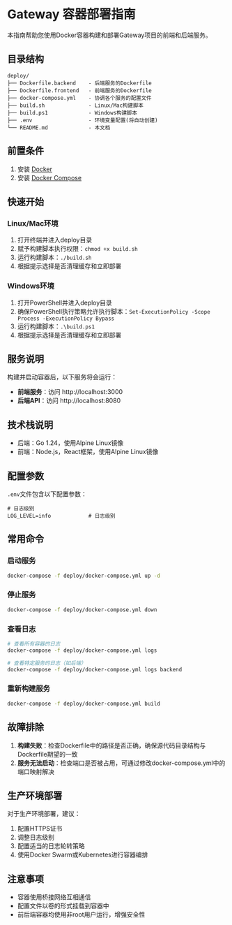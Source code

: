 # Gateway 容器部署指南

本指南帮助您使用Docker容器构建和部署Gateway项目的前端和后端服务。

## 目录结构

```
deploy/
├── Dockerfile.backend    - 后端服务的Dockerfile
├── Dockerfile.frontend   - 前端服务的Dockerfile
├── docker-compose.yml    - 协调各个服务的配置文件
├── build.sh              - Linux/Mac构建脚本
├── build.ps1             - Windows构建脚本
├── .env                  - 环境变量配置(将自动创建)
└── README.md             - 本文档
```

## 前置条件

1. 安装 [Docker](https://www.docker.com/get-started)
2. 安装 [Docker Compose](https://docs.docker.com/compose/install/)

## 快速开始

### Linux/Mac环境

1. 打开终端并进入deploy目录
2. 赋予构建脚本执行权限：`chmod +x build.sh`
3. 运行构建脚本：`./build.sh`
4. 根据提示选择是否清理缓存和立即部署

### Windows环境

1. 打开PowerShell并进入deploy目录
2. 确保PowerShell执行策略允许执行脚本：`Set-ExecutionPolicy -Scope Process -ExecutionPolicy Bypass`
3. 运行构建脚本：`.\build.ps1`
4. 根据提示选择是否清理缓存和立即部署

## 服务说明

构建并启动容器后，以下服务将会运行：

- **前端服务**：访问 http://localhost:3000
- **后端API**：访问 http://localhost:8080

## 技术栈说明

- 后端：Go 1.24，使用Alpine Linux镜像
- 前端：Node.js，React框架，使用Alpine Linux镜像

## 配置参数

`.env`文件包含以下配置参数：

```
# 日志级别
LOG_LEVEL=info            # 日志级别
```

## 常用命令

### 启动服务
```bash
docker-compose -f deploy/docker-compose.yml up -d
```

### 停止服务
```bash
docker-compose -f deploy/docker-compose.yml down
```

### 查看日志
```bash
# 查看所有容器的日志
docker-compose -f deploy/docker-compose.yml logs

# 查看特定服务的日志（如后端）
docker-compose -f deploy/docker-compose.yml logs backend
```

### 重新构建服务
```bash
docker-compose -f deploy/docker-compose.yml build
```

## 故障排除

1. **构建失败**：检查Dockerfile中的路径是否正确，确保源代码目录结构与Dockerfile期望的一致
2. **服务无法启动**：检查端口是否被占用，可通过修改docker-compose.yml中的端口映射解决

## 生产环境部署

对于生产环境部署，建议：

1. 配置HTTPS证书
2. 调整日志级别
3. 配置适当的日志轮转策略
4. 使用Docker Swarm或Kubernetes进行容器编排

## 注意事项

- 容器使用桥接网络互相通信
- 配置文件以卷的形式挂载到容器中
- 前后端容器均使用非root用户运行，增强安全性
